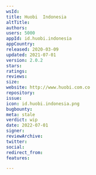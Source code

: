 ```yaml
---
wsId: 
title: Huobi  Indonesia
altTitle: 
authors: 
users: 5000
appId: id.huobi.indonesia
appCountry: 
released: 2020-03-09
updated: 2021-07-01
version: 2.0.2
stars: 
ratings: 
reviews: 
size: 
website: http://www.huobi.com.co
repository: 
issue: 
icon: id.huobi.indonesia.png
bugbounty: 
meta: stale
verdict: wip
date: 2022-07-01
signer: 
reviewArchive: 
twitter: 
social: 
redirect_from: 
features: 

---
```


